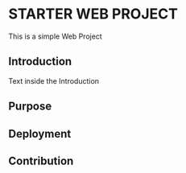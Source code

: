 # STARTER WEB PROJECT

This is a simple Web Project

## Introduction

Text inside the Introduction

## Purpose

## Deployment

## Contribution
